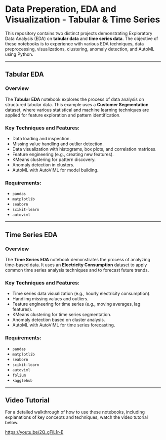 # Data Preperation, EDA and Visualization - Tabular & Time Series

This repository contains two distinct projects demonstrating Exploratory Data Analysis (EDA) on **tabular data** and **time series data**. The objective of these notebooks is to experience with various EDA techniques, data preprocessing, visualizations, clustering, anomaly detection, and AutoML using Python.

---

## Tabular EDA

### Overview
The **Tabular EDA** notebook explores the process of data analysis on structured tabular data. This example uses a **Customer Segmentation** dataset, where various statistical and machine learning techniques are applied for feature exploration and pattern identification.

### Key Techniques and Features:
- Data loading and inspection.
- Missing value handling and outlier detection.
- Data visualization with histograms, box plots, and correlation matrices.
- Feature engineering (e.g., creating new features).
- KMeans clustering for pattern discovery.
- Anomaly detection in clusters.
- AutoML with AutoViML for model building.

### Requirements:
- `pandas`
- `matplotlib`
- `seaborn`
- `scikit-learn`
- `autoviml`

---

## Time Series EDA

### Overview
The **Time Series EDA** notebook demonstrates the process of analyzing time-based data. It uses an **Electricity Consumption** dataset to apply common time series analysis techniques and to forecast future trends.

### Key Techniques and Features:
- Time series data visualization (e.g., hourly electricity consumption).
- Handling missing values and outliers.
- Feature engineering for time series (e.g., moving averages, lag features).
- KMeans clustering for time series segmentation.
- Anomaly detection based on cluster analysis.
- AutoML with AutoViML for time series forecasting.

### Requirements:
- `pandas`
- `matplotlib`
- `seaborn`
- `scikit-learn`
- `autoviml`
- `folium`
- `kagglehub`

---

## Video Tutorial

For a detailed walkthrough of how to use these notebooks, including explanations of key concepts and techniques, watch the video tutorial below.

https://youtu.be/2Q_gFiL1r-E

